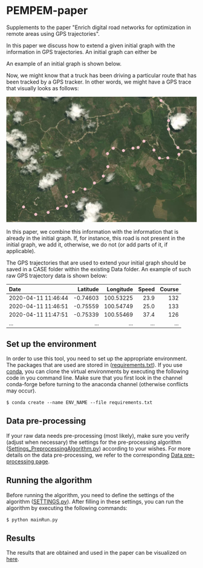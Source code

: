 # PEMPEM-paper
Supplements to the paper "Enrich digital road networks for optimization in remote areas using GPS trajectories".

[comment]: <> (Include authors)

In this paper we discuss how to extend a given initial graph with the information in GPS trajectories. An initial graph can either be 



An example of an initial graph is shown below. 







Now, we might know that a truck has been driving a particular route that has been tracked by a GPS tracker. In other words, we might have a GPS trace that visually looks as follows: 

<img src="readmefigures/exampleTrajectory.png" width="600">

In this paper, we combine this information with the information that is already in the initial graph. If, for instance, this road is not present in the initial graph, we add it, otherwise, we do not (or add parts of it, if applicable). 

The GPS trajectories that are used to extend your initial graph should be saved in a CASE folder within the existing Data folder. An example of such raw GPS trajectory data is shown below:

| Date                |Latitude|Longitude|Speed  |Course |
| :------------------ |-------:|--------:|------:|------:|
| 2020-04-11 11:46:44 |-0.74603|100.53225 | 23.9 | 132  | 
| 2020-04-11 11:46:51 |-0.75559|100.54749 | 25.0 | 133 |
| 2020-04-11 11:47:51 |-0.75339|100.55469 | 37.4 | 126 |
| ... | ... | ... | ... | ... |

## Set up the environment
In order to use this tool, you need to set up the appropriate environment. The packages that are used are stored in ([requirements.txt](https://github.com/valentijnstienen/PEMPEM-paper/tree/main/requirements.txt)). If you use [conda](https://conda.io), you can clone the virtual environments by executing the following code in you command line. Make sure that you first look in the channel conda-forge before turning to the anaconda channel (otherwise conflicts may occur). 

```
$ conda create --name ENV_NAME --file requirements.txt
```


## Data pre-processing
If your raw data needs pre-processing (most likely), make sure you verify (adjust when necessary) the settings for the pre-processing algorithm ([Settings_PreprocessingAlgorithm.py](https://github.com/valentijnstienen/PEMPEM-paper/blob/main/Data%20(github)/SETTINGS_PreprocessingAlgorithm.py)) according to your wishes. For more details on the data pre-processing, we refer to the corresponding [Data pre-processing page](https://github.com/valentijnstienen/PEMPEM-paper/tree/main/Data%20(github)).


## Running the algorithm
Before running the algorithm, you need to define the settings of the algorithm ([SETTINGS.py](https://github.com/valentijnstienen/PEMPEM-paper/tree/main/SETTINGS.py)). After filling in these settings, you can run the algorithm by executing the following commands:

```
$ python mainRun.py
```

## Results
The results that are obtained and used in the paper can be visualized on [here](http://network-extension-app.herokuapp.com).
